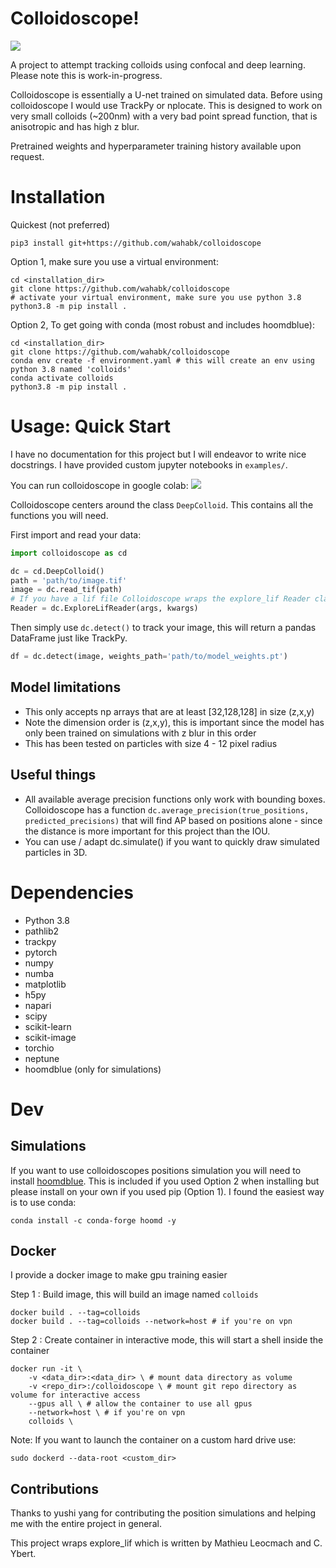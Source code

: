 # Colloidoscope!

<a href="https://colab.research.google.com/github/wahabk/colloidoscope/blob/dev/Colloidoscope_tutorial.ipynb"> <img src="https://colab.research.google.com/assets/colab-badge.svg"> </a>

A project to attempt tracking colloids using confocal and deep learning. Please note this is work-in-progress.

Colloidoscope is essentially a U-net trained on simulated data. Before using colloidoscope I would use TrackPy or nplocate. This is designed to work on very small colloids (~200nm) with a very bad point spread function, that is anisotropic and has high z blur.

Pretrained weights and hyperparameter training history available upon request.

# Installation

Quickest (not preferred)

```
pip3 install git+https://github.com/wahabk/colloidoscope
```


Option 1, make sure you use a virtual environment:

```
cd <installation_dir>
git clone https://github.com/wahabk/colloidoscope
# activate your virtual environment, make sure you use python 3.8
python3.8 -m pip install .
```

Option 2, To get going with conda (most robust and includes hoomdblue):

```
cd <installation_dir>
git clone https://github.com/wahabk/colloidoscope
conda env create -f environment.yaml # this will create an env using python 3.8 named 'colloids'
conda activate colloids
python3.8 -m pip install .
```

# Usage: Quick Start

I have no documentation for this project but I will endeavor to write nice docstrings. I have provided custom jupyter notebooks in ```examples/```.

You can run colloidoscope in google colab: <a href="https://colab.research.google.com/github/wahabk/colloidoscope/blob/dev/Colloidoscope_tutorial.ipynb"> <img src="https://colab.research.google.com/assets/colab-badge.svg"> </a>

Colloidoscope centers around the class ```DeepColloid```. This contains all the functions you will need.

First import and read your data:

```Python
import colloidoscope as cd

dc = cd.DeepColloid()
path = 'path/to/image.tif'
image = dc.read_tif(path)
# If you have a lif file Colloidoscope wraps the explore_lif Reader class
Reader = dc.ExploreLifReader(args, kwargs)
```

Then simply use ```dc.detect()``` to track your image, this will return a pandas DataFrame just like TrackPy.

```Python
df = dc.detect(image, weights_path='path/to/model_weights.pt')
```

## Model limitations
- This only accepts np arrays that are at least [32,128,128] in size (z,x,y)
- Note the dimension order is (z,x,y), this is important since the model has only been trained on simulations with z blur in this order
- This has been tested on particles with size 4 - 12 pixel radius

## Useful things
- All available average precision functions only work with bounding boxes. Colloidoscope has a function ```dc.average_precision(true_positions, predicted_precisions)``` that will find AP based on positions alone - since the distance is more important for this project than the IOU.
- You can use / adapt dc.simulate() if you want to quickly draw simulated particles in 3D. 

# Dependencies

 - Python 3.8
 - pathlib2 
 - trackpy 
 - pytorch 
 - numpy 
 - numba 
 - matplotlib 
 - h5py 
 - napari 
 - scipy 
 - scikit-learn 
 - scikit-image 
 - torchio 
 - neptune 
 - hoomdblue (only for simulations)

# Dev 
## Simulations

If you want to use colloidoscopes positions simulation you will need to install [hoomdblue](https://github.com/glotzerlab/hoomd-blue). This is included if you used Option 2 when installing but please install on your own if you used pip (Option 1). I found the easiest way is to use conda:

```conda install -c conda-forge hoomd -y```

## Docker

I provide a docker image to make gpu training easier

Step 1 : Build image, this will build an image named ```colloids```

```
docker build . --tag=colloids 
docker build . --tag=colloids --network=host # if you're on vpn
```

Step 2 : Create container in interactive mode, this will start a shell inside the container

```
docker run -it \
	-v <data_dir>:<data_dir> \ # mount data directory as volume
	-v <repo_dir>:/colloidoscope \ # mount git repo directory as volume for interactive access
	--gpus all \ # allow the container to use all gpus
	--network=host \ # if you're on vpn
	colloids \ 
```

Note:
If you want to launch the container on a custom hard drive use:

```sudo dockerd --data-root <custom_dir>```

## Contributions

Thanks to yushi yang for contributing the position simulations and helping me with the entire project in general.

This project wraps explore_lif which is written by Mathieu Leocmach and C. Ybert.
